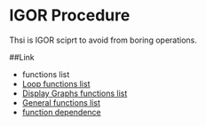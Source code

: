 IGOR Procedure
====

Thsi is IGOR sciprt to avoid from boring operations.

##Link
- functions list
 - [Loop functions list](doc/functionsList_Loop.md)
 - [Display Graphs functions list](doc/functionsList_DisplayGraphs.md)
 - [General functions list](doc/functionsList_General.md)
 - [function dependence](doc/img/function_dependence.gif)

